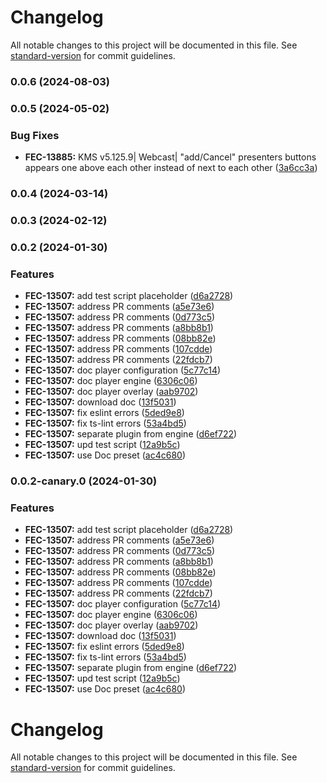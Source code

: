 # Changelog

All notable changes to this project will be documented in this file. See [standard-version](https://github.com/conventional-changelog/standard-version) for commit guidelines.

### 0.0.6 (2024-08-03)

### 0.0.5 (2024-05-02)


### Bug Fixes

* **FEC-13885:** KMS v5.125.9| Webcast| "add/Cancel" presenters buttons appears one above each other instead of next to each other ([3a6cc3a](https://github.com/kaltura/playkit-js-document-player/commit/3a6cc3a5e451ec1228b8e4349527f57fdcd84cd7))

### 0.0.4 (2024-03-14)

### 0.0.3 (2024-02-12)

### 0.0.2 (2024-01-30)


### Features

* **FEC-13507:** add test script placeholder ([d6a2728](https://github.com/kaltura/playkit-js-document-player/commit/d6a2728dbca9a29babd3b247670d981653b11ae3))
* **FEC-13507:** address PR comments ([a5e73e6](https://github.com/kaltura/playkit-js-document-player/commit/a5e73e6f5b7d2b5684416756c95a4883e172505c))
* **FEC-13507:** address PR comments ([0d773c5](https://github.com/kaltura/playkit-js-document-player/commit/0d773c5eefca0842231ea9cea34faefece16e302))
* **FEC-13507:** address PR comments ([a8bb8b1](https://github.com/kaltura/playkit-js-document-player/commit/a8bb8b1acd56a99260d89e76e710d74b93f20cc7))
* **FEC-13507:** address PR comments ([08bb82e](https://github.com/kaltura/playkit-js-document-player/commit/08bb82ed93480812a79be86bdd8d03b62eacf4f6))
* **FEC-13507:** address PR comments ([107cdde](https://github.com/kaltura/playkit-js-document-player/commit/107cdde16300d4a95a4c2d1a1ddfe5a29474e2b3))
* **FEC-13507:** address PR comments ([22fdcb7](https://github.com/kaltura/playkit-js-document-player/commit/22fdcb79998a3727968dd6c8d28c55bf50a3f7e4))
* **FEC-13507:** doc player configuration ([5c77c14](https://github.com/kaltura/playkit-js-document-player/commit/5c77c14fc10a23d18ba7dec26f475caa4aa71257))
* **FEC-13507:** doc player engine ([6306c06](https://github.com/kaltura/playkit-js-document-player/commit/6306c06c3e8069ad0e60a552160e613095e26de6))
* **FEC-13507:** doc player overlay ([aab9702](https://github.com/kaltura/playkit-js-document-player/commit/aab97027838cd499879d13d69617dcaa4dd2080e))
* **FEC-13507:** download doc ([13f5031](https://github.com/kaltura/playkit-js-document-player/commit/13f503159d9d5199aa9583abc7b512f1d7ec09e2))
* **FEC-13507:** fix eslint errors ([5ded9e8](https://github.com/kaltura/playkit-js-document-player/commit/5ded9e849d905ef52b3212eab26a99d9c476bb7a))
* **FEC-13507:** fix ts-lint errors ([53a4bd5](https://github.com/kaltura/playkit-js-document-player/commit/53a4bd54ad47ebf27b81f950e3e09349e3339f37))
* **FEC-13507:** separate plugin from engine ([d6ef722](https://github.com/kaltura/playkit-js-document-player/commit/d6ef72275602cbb9d55872e9aaaac76a9656f2e2))
* **FEC-13507:** upd test script ([12a9b5c](https://github.com/kaltura/playkit-js-document-player/commit/12a9b5cb7e40db3ca78c5b2d49e0a22f663bb7ab))
* **FEC-13507:** use Doc preset ([ac4c680](https://github.com/kaltura/playkit-js-document-player/commit/ac4c6803e32ec941dbce57e316f186f355bdbca2))

### 0.0.2-canary.0 (2024-01-30)


### Features

* **FEC-13507:** add test script placeholder ([d6a2728](https://github.com/kaltura/playkit-js-document-player/commit/d6a2728dbca9a29babd3b247670d981653b11ae3))
* **FEC-13507:** address PR comments ([a5e73e6](https://github.com/kaltura/playkit-js-document-player/commit/a5e73e6f5b7d2b5684416756c95a4883e172505c))
* **FEC-13507:** address PR comments ([0d773c5](https://github.com/kaltura/playkit-js-document-player/commit/0d773c5eefca0842231ea9cea34faefece16e302))
* **FEC-13507:** address PR comments ([a8bb8b1](https://github.com/kaltura/playkit-js-document-player/commit/a8bb8b1acd56a99260d89e76e710d74b93f20cc7))
* **FEC-13507:** address PR comments ([08bb82e](https://github.com/kaltura/playkit-js-document-player/commit/08bb82ed93480812a79be86bdd8d03b62eacf4f6))
* **FEC-13507:** address PR comments ([107cdde](https://github.com/kaltura/playkit-js-document-player/commit/107cdde16300d4a95a4c2d1a1ddfe5a29474e2b3))
* **FEC-13507:** address PR comments ([22fdcb7](https://github.com/kaltura/playkit-js-document-player/commit/22fdcb79998a3727968dd6c8d28c55bf50a3f7e4))
* **FEC-13507:** doc player configuration ([5c77c14](https://github.com/kaltura/playkit-js-document-player/commit/5c77c14fc10a23d18ba7dec26f475caa4aa71257))
* **FEC-13507:** doc player engine ([6306c06](https://github.com/kaltura/playkit-js-document-player/commit/6306c06c3e8069ad0e60a552160e613095e26de6))
* **FEC-13507:** doc player overlay ([aab9702](https://github.com/kaltura/playkit-js-document-player/commit/aab97027838cd499879d13d69617dcaa4dd2080e))
* **FEC-13507:** download doc ([13f5031](https://github.com/kaltura/playkit-js-document-player/commit/13f503159d9d5199aa9583abc7b512f1d7ec09e2))
* **FEC-13507:** fix eslint errors ([5ded9e8](https://github.com/kaltura/playkit-js-document-player/commit/5ded9e849d905ef52b3212eab26a99d9c476bb7a))
* **FEC-13507:** fix ts-lint errors ([53a4bd5](https://github.com/kaltura/playkit-js-document-player/commit/53a4bd54ad47ebf27b81f950e3e09349e3339f37))
* **FEC-13507:** separate plugin from engine ([d6ef722](https://github.com/kaltura/playkit-js-document-player/commit/d6ef72275602cbb9d55872e9aaaac76a9656f2e2))
* **FEC-13507:** upd test script ([12a9b5c](https://github.com/kaltura/playkit-js-document-player/commit/12a9b5cb7e40db3ca78c5b2d49e0a22f663bb7ab))
* **FEC-13507:** use Doc preset ([ac4c680](https://github.com/kaltura/playkit-js-document-player/commit/ac4c6803e32ec941dbce57e316f186f355bdbca2))

# Changelog

All notable changes to this project will be documented in this file. See [standard-version](https://github.com/conventional-changelog/standard-version) for commit guidelines.